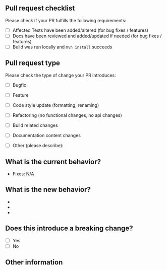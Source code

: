 <!-- Adapted from  https://github.com/ionic-team/ionic/edit/master/.github/PULL_REQUEST_TEMPLATE.md -->

## Pull request checklist

Please check if your PR fulfills the following requirements:
- [ ] Affected Tests have been added/altered (for bug fixes / features)
- [ ] Docs have been reviewed and added/updated if needed (for bug fixes / features)
- [ ] Build was run locally and `mvn install` succeeds

## Pull request type

Please check the type of change your PR introduces:
- [ ] Bugfix
- [ ] Feature
- [ ] Code style update (formatting, renaming)
- [ ] Refactoring (no functional changes, no api changes)
- [ ] Build related changes
- [ ] Documentation content changes
- [ ] Other (please describe): 


## What is the current behavior?
<!-- Please describe the current behavior that you are modifying, or link to a relevant issue. -->

- Fixes: N/A


## What is the new behavior?
<!-- Please describe the behavior or changes that are being added by this PR. -->

-
-
-

## Does this introduce a breaking change?

- [ ] Yes
- [ ] No

<!-- If this introduces a breaking change, please describe the impact and migration path for existing applications below. -->


## Other information

<!-- Any other information that is important to this PR such as screenshots of how the component looks before and after the change. -->

